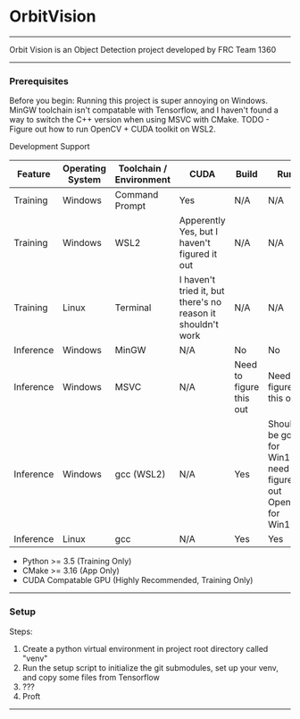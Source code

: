 # OrbitVision

---
Orbit Vision is an Object Detection project developed by FRC Team 1360

---

### Prerequisites

Before you begin: Running this project is super annoying on Windows. MinGW toolchain isn't compatable with Tensorflow, and
I haven't found a way to switch the C++ version when using MSVC with CMake. TODO - Figure out how to run OpenCV + CUDA
toolkit on WSL2.

Development Support

| Feature   | Operating System | Toolchain / Environment | CUDA                                                        | Build                   | Run                                                           |
|-----------|------------------|-------------------------|-------------------------------------------------------------|-------------------------|---------------------------------------------------------------|
| Training  | Windows          | Command Prompt          | Yes                                                         | N/A                     | N/A                                                           |
| Training  | Windows          | WSL2                    | Apperently Yes, but I haven't figured it out                | N/A                     | N/A                                                           |
| Training  | Linux            | Terminal                | I haven't tried it, but there's no reason it shouldn't work | N/A                     | N/A                                                           |
| Inference | Windows          | MinGW                   | N/A                                                         | No                      | No                                                            |
| Inference | Windows          | MSVC                    | N/A                                                         | Need to figure this out | Need to figure this out                                       |
| Inference | Windows          | gcc (WSL2)              | N/A                                                         | Yes                     | Should be good for Win11, need to figure out OpenCV for Win10 |
| Inference | Linux            | gcc                     | N/A                                                         | Yes                     | Yes                                                           |

- Python >= 3.5 (Training Only)
- CMake >= 3.16 (App Only)
- CUDA Compatable GPU (Highly Recommended, Training Only)

---

### Setup

Steps:

1) Create a python virtual environment in project root directory called "venv"
2) Run the setup script to initialize the git submodules, set up your venv, and copy some files from Tensorflow
3) ???
4) Proft

---